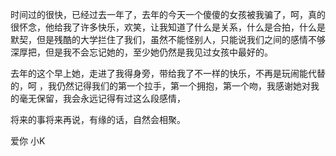 <!--
.. title: 7-17 记录一个人
.. slug: 7-17
.. date: 2013-04-07T04:57:47+08:00
.. tags:
.. link:
.. description:
.. type: text
-->

时间过的很快，已经过去一年了，去年的今天一个傻傻的女孩被我骗了，呵，真的很怀念，他给我了许多快乐，欢笑，让我知道了什么是关系，什么是合拍，什么是默契，但是残酷的大学拦住了我们，虽然不能怪别人，只能说我们之间的感情不够深厚把，但是我不会忘记她的，至少她仍然是我见过女孩中最好的。

去年的这个早上她，走进了我得身旁，带给我了不一样的快乐，不再是玩闹能代替的，呵 ，我仍然记得我们的第一个拉手，第一个拥抱，第一个吻，我感谢她对我的毫无保留，我会永远记得有过这么段感情，

将来的事将来再说，有缘的话，自然会相聚。

爱你  小K